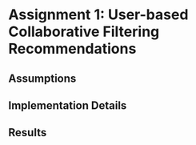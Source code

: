 # Assignment 1: User-based Collaborative Filtering Recommendations

## Assumptions

## Implementation Details

## Results